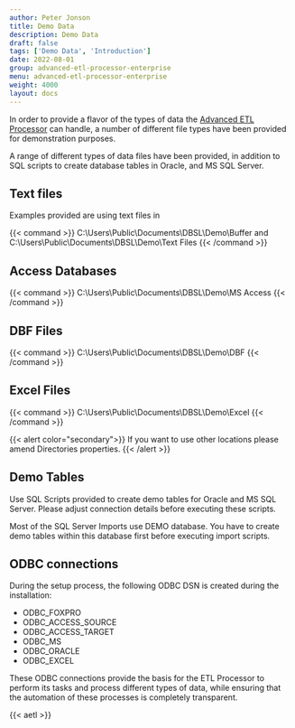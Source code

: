 ```yaml
---
author: Peter Jonson
title: Demo Data
description: Demo Data
draft: false
tags: ['Demo Data', 'Introduction']
date: 2022-08-01
group: advanced-etl-processor-enterprise
menu: advanced-etl-processor-enterprise
weight: 4000
layout: docs
---
```


In order to provide a flavor of the types of data the [Advanced ETL Processor](https://www.etl-tools.com/advanced-etl-processor/overview.html) can handle, a number of different file types have been provided for demonstration purposes.

A range of different types of data files have been provided, in addition to SQL scripts to create database tables in Oracle, and MS SQL Server.

## Text files

Examples provided are using text files in

{{< command >}}
C:\Users\Public\Documents\DBSL\Demo\Buffer and\
C:\Users\Public\Documents\DBSL\Demo\Text Files
{{< /command >}}

## Access Databases

{{< command >}}
C:\Users\Public\Documents\DBSL\Demo\MS Access
{{< /command >}}

## DBF Files

{{< command >}}
C:\Users\Public\Documents\DBSL\Demo\DBF
{{< /command >}}

## Excel Files

{{< command >}}
C:\Users\Public\Documents\DBSL\Demo\Excel
{{< /command >}}

{{< alert color="secondary">}}
If you want to use other locations please amend Directories properties.
{{< /alert >}}

## Demo Tables

Use SQL Scripts provided to create demo tables for Oracle and MS SQL Server.
Please adjust connection details before executing these scripts.

Most of the SQL Server Imports use DEMO database. You have to create demo tables within this database first before executing import scripts.

## ODBC connections

During the setup process, the following ODBC DSN is created during the installation:

- ODBC_FOXPRO
- ODBC_ACCESS_SOURCE
- ODBC_ACCESS_TARGET
- ODBC_MS
- ODBC_ORACLE
- ODBC_EXCEL

These ODBC connections provide the basis for the ETL Processor to perform its tasks and process different types of data, while ensuring that the automation of these processes is completely transparent.

{{< aetl >}}
